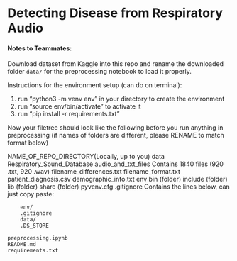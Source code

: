 # Detecting Disease from Respiratory Audio

#### Notes to Teammates:
Download dataset from Kaggle into this repo and rename the downloaded folder ``data/`` for the preprocessing notebook to load it properly.

Instructions for the environment setup (can do on terminal):
1. run “python3 -m venv env” in your directory to create the environment
2. run “source env/bin/activate” to activate it
3. run “pip install -r requirements.txt”

Now your filetree should look like the following before you run anything in preprocessing 
(if names of folders are different, please RENAME to match format below)


NAME_OF_REPO_DIRECTORY(Locally, up to you)
    data
        Respiratory_Sound_Database
            audio_and_txt_files
                Contains 1840 files (920 .txt, 920 .wav)
            filename_differences.txt
            filename_format.txt
            patient_diagnosis.csv
        demographic_info.txt
    env
        bin (folder)
        include (folder)
        lib (folder)
        share (folder)
        pyvenv.cfg
    .gitignore
        Contains the lines below, can just copy paste:

        env/
        .gitignore
        data/
        .DS_STORE
    
    preprocessing.ipynb
    README.md
    requirements.txt
